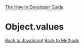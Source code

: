[The Howlin Developer Guide](/index.md)



Object.values
=============

[Back to JavaScript](../index.md)
[Back to Methods](../methods.md)



